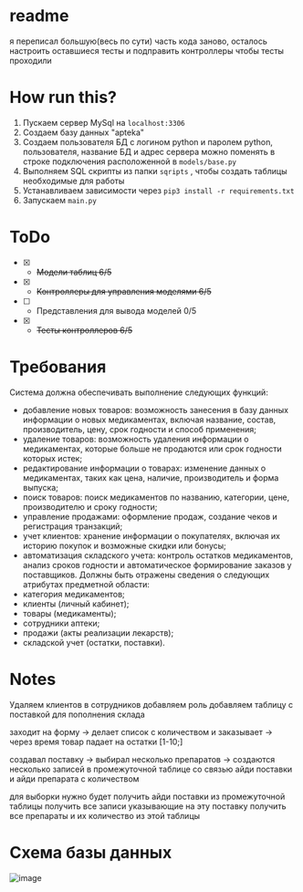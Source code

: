 # readme
я переписал большую(весь по сути) часть кода заново, 
осталось настроить оставшиеся тесты и подправить контроллеры чтобы тесты проходили

# How run this?
1. Пускаем сервер MySql на `localhost:3306`
2. Создаем базу данных "apteka"
3. Создаем пользователя БД с логином python и паролем python, пользователя, название БД и адрес сервера можно поменять в строке подключения расположенной в `models/base.py`
4. Выполняем SQL скрипты из папки `sqripts` , чтобы создать таблицы необходимые для работы
5. Устанавливаем зависимости через `pip3 install -r requirements.txt`
6. Запускаем `main.py`


# ToDo
- [x] - ~~Модели таблиц 6/5~~
- [x] - ~~Контроллеры для управления моделями 6/5~~
- [ ] - Представления для вывода моделей 0/5
- [x] - ~~Тесты контроллеров 6/5~~








# Требования
Система должна обеспечивать выполнение следующих функций:
-	добавление новых товаров: возможность занесения в базу данных информации о новых медикаментах, включая название, состав, производитель, цену, срок годности и способ применения;
-	удаление товаров: возможность удаления информации о медикаментах, которые больше не продаются или срок годности которых истек;
-	редактирование информации о товарах: изменение данных о медикаментах, таких как цена, наличие, производитель и форма выпуска;
-	поиск товаров: поиск медикаментов по названию, категории, цене, производителю и сроку годности;
-	управление продажами: оформление продаж, создание чеков и регистрация транзакций;
-	учет клиентов: хранение информации о покупателях, включая их историю покупок и возможные скидки или бонусы;
-	автоматизация складского учета: контроль остатков медикаментов, анализ сроков годности и автоматическое формирование заказов у поставщиков.
Должны быть отражены сведения о следующих атрибутах предметной области:
-	категория медикаментов;
-	клиенты (личный кабинет);
-	товары (медикаменты);
-	сотрудники аптеки;
-	продажи (акты реализации лекарств);
-	складской учет (остатки, поставки).







# Notes
Удаляем клиентов
в сотрудников добавляем роль
добавляем таблицу с поставкой для пополнения склада


заходит на форму -> делает список с количеством и заказывает 
-> через время товар падает на остатки
[1-10;]


создавал поставку -> выбирал несколько препаратов
-> создаются несколько записей в промежуточной таблице
со связью айди поставки и айди препарата с количеством

для выборки нужно будет получить айди поставки
из промежуточной таблицы получить все записи указывающие на эту поставку
получить все препараты и их количество из этой таблицы


# Схема базы данных
![image](https://github.com/user-attachments/assets/295c9613-a280-4f80-880f-a900f9e8c7e9)

